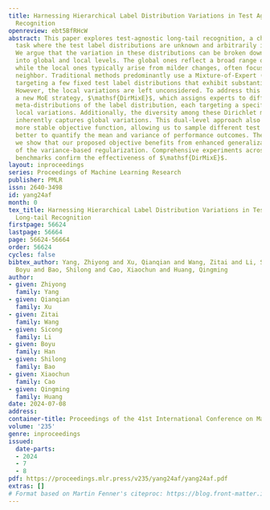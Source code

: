 ```yaml
---
title: Harnessing Hierarchical Label Distribution Variations in Test Agnostic Long-tail
  Recognition
openreview: ebt5BfRHcW
abstract: This paper explores test-agnostic long-tail recognition, a challenging long-tail
  task where the test label distributions are unknown and arbitrarily imbalanced.
  We argue that the variation in these distributions can be broken down hierarchically
  into global and local levels. The global ones reflect a broad range of diversity,
  while the local ones typically arise from milder changes, often focused On a particular
  neighbor. Traditional methods predominantly use a Mixture-of-Expert (MoE) approach,
  targeting a few fixed test label distributions that exhibit substantial global variations.
  However, the local variations are left unconsidered. To address this issue, we propose
  a new MoE strategy, $\mathsf{DirMixE}$, which assigns experts to different Dirichlet
  meta-distributions of the label distribution, each targeting a specific aspect of
  local variations. Additionally, the diversity among these Dirichlet meta-distributions
  inherently captures global variations. This dual-level approach also leads to a
  more stable objective function, allowing us to sample different test distributions
  better to quantify the mean and variance of performance outcomes. Theoretically,
  we show that our proposed objective benefits from enhanced generalization by virtue
  of the variance-based regularization. Comprehensive experiments across multiple
  benchmarks confirm the effectiveness of $\mathsf{DirMixE}$.
layout: inproceedings
series: Proceedings of Machine Learning Research
publisher: PMLR
issn: 2640-3498
id: yang24af
month: 0
tex_title: Harnessing Hierarchical Label Distribution Variations in Test Agnostic
  Long-tail Recognition
firstpage: 56624
lastpage: 56664
page: 56624-56664
order: 56624
cycles: false
bibtex_author: Yang, Zhiyong and Xu, Qianqian and Wang, Zitai and Li, Sicong and Han,
  Boyu and Bao, Shilong and Cao, Xiaochun and Huang, Qingming
author:
- given: Zhiyong
  family: Yang
- given: Qianqian
  family: Xu
- given: Zitai
  family: Wang
- given: Sicong
  family: Li
- given: Boyu
  family: Han
- given: Shilong
  family: Bao
- given: Xiaochun
  family: Cao
- given: Qingming
  family: Huang
date: 2024-07-08
address:
container-title: Proceedings of the 41st International Conference on Machine Learning
volume: '235'
genre: inproceedings
issued:
  date-parts:
  - 2024
  - 7
  - 8
pdf: https://proceedings.mlr.press/v235/yang24af/yang24af.pdf
extras: []
# Format based on Martin Fenner's citeproc: https://blog.front-matter.io/posts/citeproc-yaml-for-bibliographies/
---
```

